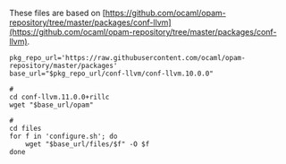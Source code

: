 These files are based on [https://github.com/ocaml/opam-repository/tree/master/packages/conf-llvm](https://github.com/ocaml/opam-repository/tree/master/packages/conf-llvm).

```
pkg_repo_url='https://raw.githubusercontent.com/ocaml/opam-repository/master/packages'
base_url="$pkg_repo_url/conf-llvm/conf-llvm.10.0.0"

#
cd conf-llvm.11.0.0+rillc
wget "$base_url/opam"

#
cd files
for f in 'configure.sh'; do
    wget "$base_url/files/$f" -O $f
done
```
